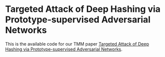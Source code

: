 # Targeted Attack of Deep Hashing via Prototype-supervised Adversarial Networks
This is the available code for our TMM paper [Targeted Attack of Deep Hashing via Prototype-supervised Adversarial Networks](https://ieeexplore.ieee.org/abstract/document/9488305/).
